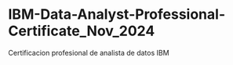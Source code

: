 # IBM-Data-Analyst-Professional-Certificate_Nov_2024
Certificacion profesional de analista de datos IBM
